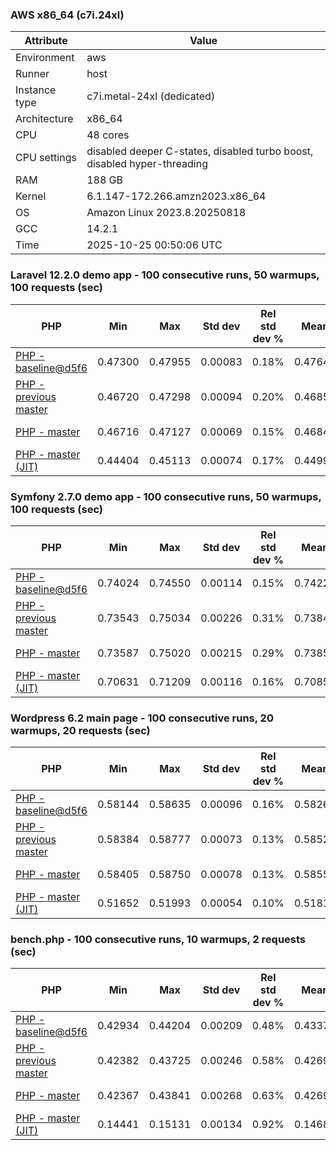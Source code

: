 ### AWS x86_64 (c7i.24xl)

|  Attribute    |     Value      |
|---------------|----------------|
| Environment   |aws|
| Runner        |host|
| Instance type |c7i.metal-24xl (dedicated)|
| Architecture  |x86_64
| CPU           |48 cores|
| CPU settings  |disabled deeper C-states, disabled turbo boost, disabled hyper-threading|
| RAM           |188 GB|
| Kernel        |6.1.147-172.266.amzn2023.x86_64|
| OS            |Amazon Linux 2023.8.20250818|
| GCC           |14.2.1|
| Time          |2025-10-25 00:50:06 UTC|

### Laravel 12.2.0 demo app - 100 consecutive runs, 50 warmups, 100 requests (sec)

|     PHP     |     Min     |     Max     |    Std dev   | Rel std dev % |  Mean  | Mean diff % |   Median   | Median diff % |   Skew  | P-value |  Instr count  |     Memory    |
|-------------|-------------|-------------|--------------|---------------|--------|-------------|------------|---------------|---------|---------|---------------|---------------|
|[PHP - baseline@d5f6](https://github.com/php/php-src/commit/d5f6e56610)|0.47300|0.47955|0.00083|0.18%|0.47649|0.00%|0.47642|0.00%|0.342|0.999|180946315|43.67 MB|
|[PHP - previous master](https://github.com/php/php-src/commit/27948dcee7)|0.46720|0.47298|0.00094|0.20%|0.46855|-1.67%|0.46833|-1.70%|1.970|0.000|176310472|44.25 MB|
|[PHP - master](https://github.com/php/php-src/commit/7455f6a5b0)|0.46716|0.47127|0.00069|0.15%|0.46845|-1.69%|0.46836|-1.69%|1.276|0.000|176383432|44.25 MB|
|[PHP - master (JIT)](https://github.com/php/php-src/commit/7455f6a5b0)|0.44404|0.45113|0.00074|0.17%|0.44996|-5.57%|0.44998|-5.55%|-5.011|0.000|147852086|53.39 MB|

### Symfony 2.7.0 demo app - 100 consecutive runs, 50 warmups, 100 requests (sec)

|     PHP     |     Min     |     Max     |    Std dev   | Rel std dev % |  Mean  | Mean diff % |   Median   | Median diff % |   Skew  | P-value |  Instr count  |     Memory    |
|-------------|-------------|-------------|--------------|---------------|--------|-------------|------------|---------------|---------|---------|---------------|---------------|
|[PHP - baseline@d5f6](https://github.com/php/php-src/commit/d5f6e56610)|0.74024|0.74550|0.00114|0.15%|0.74227|0.00%|0.74223|0.00%|0.475|0.999|291621398|40.27 MB|
|[PHP - previous master](https://github.com/php/php-src/commit/27948dcee7)|0.73543|0.75034|0.00226|0.31%|0.73849|-0.51%|0.73778|-0.60%|2.184|0.000|287324422|40.41 MB|
|[PHP - master](https://github.com/php/php-src/commit/7455f6a5b0)|0.73587|0.75020|0.00215|0.29%|0.73853|-0.50%|0.73798|-0.57%|2.418|0.000|287324424|40.67 MB|
|[PHP - master (JIT)](https://github.com/php/php-src/commit/7455f6a5b0)|0.70631|0.71209|0.00116|0.16%|0.70850|-4.55%|0.70835|-4.56%|0.394|0.000|267687716|47.78 MB|

### Wordpress 6.2 main page - 100 consecutive runs, 20 warmups, 20 requests (sec)

|     PHP     |     Min     |     Max     |    Std dev   | Rel std dev % |  Mean  | Mean diff % |   Median   | Median diff % |   Skew  | P-value |  Instr count  |     Memory    |
|-------------|-------------|-------------|--------------|---------------|--------|-------------|------------|---------------|---------|---------|---------------|---------------|
|[PHP - baseline@d5f6](https://github.com/php/php-src/commit/d5f6e56610)|0.58144|0.58635|0.00096|0.16%|0.58268|0.00%|0.58249|0.00%|1.522|0.999|1123344623|43.79 MB|
|[PHP - previous master](https://github.com/php/php-src/commit/27948dcee7)|0.58384|0.58777|0.00073|0.13%|0.58529|0.45%|0.58524|0.47%|0.699|0.000|1120073893|44.07 MB|
|[PHP - master](https://github.com/php/php-src/commit/7455f6a5b0)|0.58405|0.58750|0.00078|0.13%|0.58558|0.50%|0.58552|0.52%|0.544|0.000|1120082964|44.07 MB|
|[PHP - master (JIT)](https://github.com/php/php-src/commit/7455f6a5b0)|0.51652|0.51993|0.00054|0.10%|0.51819|-11.07%|0.51820|-11.04%|0.043|0.000|866131002|61.50 MB|

### bench.php - 100 consecutive runs, 10 warmups, 2 requests (sec)

|     PHP     |     Min     |     Max     |    Std dev   | Rel std dev % |  Mean  | Mean diff % |   Median   | Median diff % |   Skew  | P-value |  Instr count  |     Memory    |
|-------------|-------------|-------------|--------------|---------------|--------|-------------|------------|---------------|---------|---------|---------------|---------------|
|[PHP - baseline@d5f6](https://github.com/php/php-src/commit/d5f6e56610)|0.42934|0.44204|0.00209|0.48%|0.43374|0.00%|0.43362|0.00%|0.640|0.999|2020638207|26.61 MB|
|[PHP - previous master](https://github.com/php/php-src/commit/27948dcee7)|0.42382|0.43725|0.00246|0.58%|0.42695|-1.57%|0.42622|-1.71%|2.091|0.000|2020586598|26.91 MB|
|[PHP - master](https://github.com/php/php-src/commit/7455f6a5b0)|0.42367|0.43841|0.00268|0.63%|0.42699|-1.56%|0.42631|-1.68%|2.238|0.000|2020586635|26.90 MB|
|[PHP - master (JIT)](https://github.com/php/php-src/commit/7455f6a5b0)|0.14441|0.15131|0.00134|0.92%|0.14680|-66.16%|0.14687|-66.13%|0.534|0.000|536605656|27.67 MB|
